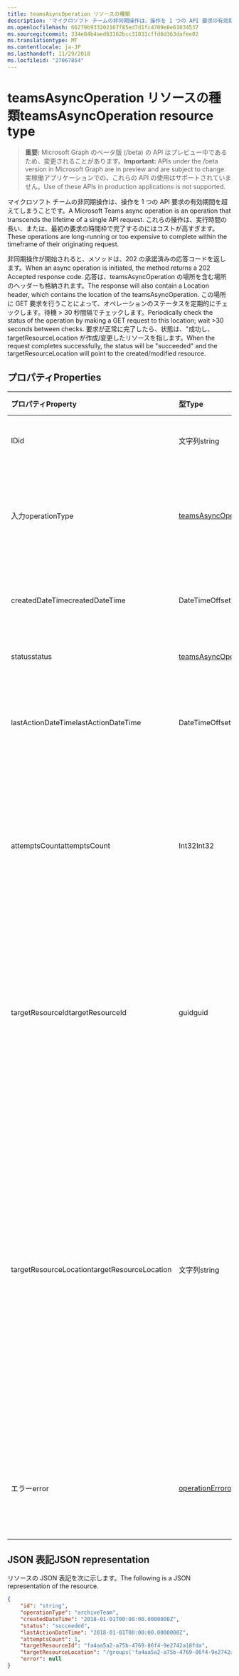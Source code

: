 ```yaml
---
title: teamsAsyncOperation リソースの種類
description: 'マイクロソフト チームの非同期操作は、操作を 1 つの API 要求の有効期間を超えてしまうことです。 '
ms.openlocfilehash: 66279b933202167f85ed7d1fc4709e8e61034537
ms.sourcegitcommit: 334e84b4aed63162bcc31831cffd6d363dafee02
ms.translationtype: MT
ms.contentlocale: ja-JP
ms.lasthandoff: 11/29/2018
ms.locfileid: "27067854"
---
```

# <a name="teamsasyncoperation-resource-type"></a><span data-ttu-id="6cc21-103">teamsAsyncOperation リソースの種類</span><span class="sxs-lookup"><span data-stu-id="6cc21-103">teamsAsyncOperation resource type</span></span>

> <span data-ttu-id="6cc21-104">**重要:** Microsoft Graph のベータ版 (/beta) の API はプレビュー中であるため、変更されることがあります。</span><span class="sxs-lookup"><span data-stu-id="6cc21-104">**Important:** APIs under the /beta version in Microsoft Graph are in preview and are subject to change.</span></span> <span data-ttu-id="6cc21-105">実稼働アプリケーションでの、これらの API の使用はサポートされていません。</span><span class="sxs-lookup"><span data-stu-id="6cc21-105">Use of these APIs in production applications is not supported.</span></span>

<span data-ttu-id="6cc21-106">マイクロソフト チームの非同期操作は、操作を 1 つの API 要求の有効期間を超えてしまうことです。</span><span class="sxs-lookup"><span data-stu-id="6cc21-106">A Microsoft Teams async operation is an operation that transcends the lifetime of a single API request.</span></span> <span data-ttu-id="6cc21-107">これらの操作は、実行時間の長い、または、最初の要求の時間枠で完了するのにはコストが高すぎます。</span><span class="sxs-lookup"><span data-stu-id="6cc21-107">These operations are long-running or too expensive to complete within the timeframe of their originating request.</span></span>

<span data-ttu-id="6cc21-108">非同期操作が開始されると、メソッドは、202 の承諾済みの応答コードを返します。</span><span class="sxs-lookup"><span data-stu-id="6cc21-108">When an async operation is initiated, the method returns a 202 Accepted response code.</span></span> <span data-ttu-id="6cc21-109">応答は、teamsAsyncOperation の場所を含む場所のヘッダーも格納されます。</span><span class="sxs-lookup"><span data-stu-id="6cc21-109">The response will also contain a Location header, which contains the location of the teamsAsyncOperation.</span></span> <span data-ttu-id="6cc21-110">この場所に GET 要求を行うことによって、オペレーションのステータスを定期的にチェックします。待機 > 30 秒間隔でチェックします。</span><span class="sxs-lookup"><span data-stu-id="6cc21-110">Periodically check the status of the operation by making a GET request to this location; wait >30 seconds between checks.</span></span>
<span data-ttu-id="6cc21-111">要求が正常に完了したら、状態は、"成功し、targetResourceLocation が作成/変更したリソースを指します。</span><span class="sxs-lookup"><span data-stu-id="6cc21-111">When the request completes successfully, the status will be "succeeded" and the targetResourceLocation will point to the created/modified resource.</span></span>

## <a name="properties"></a><span data-ttu-id="6cc21-112">プロパティ</span><span class="sxs-lookup"><span data-stu-id="6cc21-112">Properties</span></span>

| <span data-ttu-id="6cc21-113">プロパティ</span><span class="sxs-lookup"><span data-stu-id="6cc21-113">Property</span></span> | <span data-ttu-id="6cc21-114">型</span><span class="sxs-lookup"><span data-stu-id="6cc21-114">Type</span></span>   | <span data-ttu-id="6cc21-115">説明</span><span class="sxs-lookup"><span data-stu-id="6cc21-115">Description</span></span> |
|:---------------|:--------|:----------|
|<span data-ttu-id="6cc21-116">ID</span><span class="sxs-lookup"><span data-stu-id="6cc21-116">id</span></span>|<span data-ttu-id="6cc21-117">文字列</span><span class="sxs-lookup"><span data-stu-id="6cc21-117">string</span></span> |<span data-ttu-id="6cc21-118">操作の一意の id です。</span><span class="sxs-lookup"><span data-stu-id="6cc21-118">Unique operation id.</span></span>|
|<span data-ttu-id="6cc21-119">入力</span><span class="sxs-lookup"><span data-stu-id="6cc21-119">operationType</span></span>|[<span data-ttu-id="6cc21-120">teamsAsyncOperationType</span><span class="sxs-lookup"><span data-stu-id="6cc21-120">teamsAsyncOperationType</span></span>](teamsasyncoperationtype.md) |<span data-ttu-id="6cc21-121">説明している操作の種類を表します。</span><span class="sxs-lookup"><span data-stu-id="6cc21-121">Denotes which type of operation is being described.</span></span>|
|<span data-ttu-id="6cc21-122">createdDateTime</span><span class="sxs-lookup"><span data-stu-id="6cc21-122">createdDateTime</span></span>|<span data-ttu-id="6cc21-123">DateTimeOffset</span><span class="sxs-lookup"><span data-stu-id="6cc21-123">DateTimeOffset</span></span> |<span data-ttu-id="6cc21-124">操作が作成された時刻。</span><span class="sxs-lookup"><span data-stu-id="6cc21-124">Time when the operation was created.</span></span>|
|<span data-ttu-id="6cc21-125">status</span><span class="sxs-lookup"><span data-stu-id="6cc21-125">status</span></span>|[<span data-ttu-id="6cc21-126">teamsAsyncOperationStatus</span><span class="sxs-lookup"><span data-stu-id="6cc21-126">teamsAsyncOperationStatus</span></span>](teamsasyncoperationstatus.md)| <span data-ttu-id="6cc21-127">操作の状態です。</span><span class="sxs-lookup"><span data-stu-id="6cc21-127">Operation status.</span></span>|
|<span data-ttu-id="6cc21-128">lastActionDateTime</span><span class="sxs-lookup"><span data-stu-id="6cc21-128">lastActionDateTime</span></span>|<span data-ttu-id="6cc21-129">DateTimeOffset</span><span class="sxs-lookup"><span data-stu-id="6cc21-129">DateTimeOffset</span></span> |<span data-ttu-id="6cc21-130">非同期操作が最後に更新された時間です。</span><span class="sxs-lookup"><span data-stu-id="6cc21-130">Time when the async operation was last updated.</span></span>|
|<span data-ttu-id="6cc21-131">attemptsCount</span><span class="sxs-lookup"><span data-stu-id="6cc21-131">attemptsCount</span></span>|<span data-ttu-id="6cc21-132">Int32</span><span class="sxs-lookup"><span data-stu-id="6cc21-132">Int32</span></span>|<span data-ttu-id="6cc21-133">成功または失敗にマークされる前に操作が試行された回数です。</span><span class="sxs-lookup"><span data-stu-id="6cc21-133">Number of times the operation was attempted before being marked successful or failed.</span></span>|
|<span data-ttu-id="6cc21-134">targetResourceId</span><span class="sxs-lookup"><span data-stu-id="6cc21-134">targetResourceId</span></span>|<span data-ttu-id="6cc21-135">guid</span><span class="sxs-lookup"><span data-stu-id="6cc21-135">guid</span></span> |<span data-ttu-id="6cc21-136">作成または[チーム](../resources/team.md)では通常、この非同期操作を受けて変更されたオブジェクトの ID です。</span><span class="sxs-lookup"><span data-stu-id="6cc21-136">The ID of the object that's created or modified as result of this async operation, typically a [team](../resources/team.md).</span></span>|
|<span data-ttu-id="6cc21-137">targetResourceLocation</span><span class="sxs-lookup"><span data-stu-id="6cc21-137">targetResourceLocation</span></span>|<span data-ttu-id="6cc21-138">文字列</span><span class="sxs-lookup"><span data-stu-id="6cc21-138">string</span></span>|<span data-ttu-id="6cc21-139">作成または、この非同期操作を受けて変更されたオブジェクトの位置。</span><span class="sxs-lookup"><span data-stu-id="6cc21-139">The location of the object that's created or modified as result of this async operation.</span></span> <span data-ttu-id="6cc21-140">この URL は非透過値として扱われます、そのコンポーネントのパスには解析されませんする必要があります。</span><span class="sxs-lookup"><span data-stu-id="6cc21-140">This URL should be treated as an opaque value and not parsed into its component paths.</span></span>|
|<span data-ttu-id="6cc21-141">エラー</span><span class="sxs-lookup"><span data-stu-id="6cc21-141">error</span></span>|[<span data-ttu-id="6cc21-142">operationError</span><span class="sxs-lookup"><span data-stu-id="6cc21-142">operationError</span></span>](operationerror.md)|<span data-ttu-id="6cc21-143">非同期操作が失敗の原因となるすべてのエラーです。</span><span class="sxs-lookup"><span data-stu-id="6cc21-143">Any error that causes the async operation to fail.</span></span>|

## <a name="json-representation"></a><span data-ttu-id="6cc21-144">JSON 表記</span><span class="sxs-lookup"><span data-stu-id="6cc21-144">JSON representation</span></span>

<span data-ttu-id="6cc21-145">リソースの JSON 表記を次に示します。</span><span class="sxs-lookup"><span data-stu-id="6cc21-145">The following is a JSON representation of the resource.</span></span>

<!-- {
  "blockType": "resource",
  "keyProperty": "id",
  "@odata.type": "microsoft.graph.teamsasyncoperation"
}-->

```json
{
    "id": "string",
    "operationType": "archiveTeam",
    "createdDateTime": "2018-01-01T00:00:00.0000000Z",
    "status": "succeeded",
    "lastActionDateTime": "2018-01-01T00:00:00.0000000Z",
    "attemptsCount": 1,
    "targetResourceId": "fa4aa5a2-a75b-4769-86f4-9e2742a18fda",
    "targetResourceLocation": "/groups('fa4aa5a2-a75b-4769-86f4-9e2742a18fda')/team",
    "error": null
}
```

<!-- uuid: 20fd7863-9545-40d4-ae8f-fee2d115a690
2015-10-25 14:57:30 UTC -->
<!-- {
  "type": "#page.annotation",
  "description": "teams async operation resource",
  "keywords": "",
  "section": "documentation",
  "tocPath": ""
}-->
